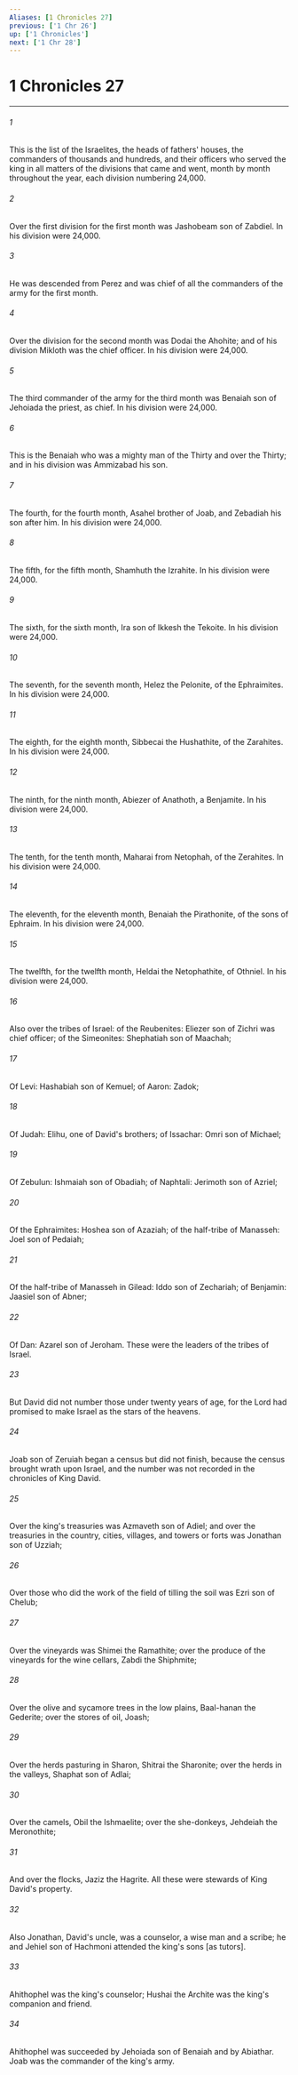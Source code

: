 ```yaml
---
Aliases: [1 Chronicles 27]
previous: ['1 Chr 26']
up: ['1 Chronicles']
next: ['1 Chr 28']
---
```

# 1 Chronicles 27

***














###### 1 






This is the list of the Israelites, the heads of fathers' houses, the commanders of thousands and hundreds, and their officers who served the king in all matters of the divisions that came and went, month by month throughout the year, each division numbering 24,000. 













###### 2 






Over the first division for the first month was Jashobeam son of Zabdiel. In his division were 24,000. 













###### 3 






He was descended from Perez and was chief of all the commanders of the army for the first month. 













###### 4 






Over the division for the second month was Dodai the Ahohite; and of his division Mikloth was the chief officer. In his division were 24,000. 













###### 5 






The third commander of the army for the third month was Benaiah son of Jehoiada the priest, as chief. In his division were 24,000. 













###### 6 






This is the Benaiah who was a mighty man of the Thirty and over the Thirty; and in his division was Ammizabad his son. 













###### 7 






The fourth, for the fourth month, Asahel brother of Joab, and Zebadiah his son after him. In his division were 24,000. 













###### 8 






The fifth, for the fifth month, Shamhuth the Izrahite. In his division were 24,000. 













###### 9 






The sixth, for the sixth month, Ira son of Ikkesh the Tekoite. In his division were 24,000. 













###### 10 






The seventh, for the seventh month, Helez the Pelonite, of the Ephraimites. In his division were 24,000. 













###### 11 






The eighth, for the eighth month, Sibbecai the Hushathite, of the Zarahites. In his division were 24,000. 













###### 12 






The ninth, for the ninth month, Abiezer of Anathoth, a Benjamite. In his division were 24,000. 













###### 13 






The tenth, for the tenth month, Maharai from Netophah, of the Zerahites. In his division were 24,000. 













###### 14 






The eleventh, for the eleventh month, Benaiah the Pirathonite, of the sons of Ephraim. In his division were 24,000. 













###### 15 






The twelfth, for the twelfth month, Heldai the Netophathite, of Othniel. In his division were 24,000. 













###### 16 






Also over the tribes of Israel: of the Reubenites: Eliezer son of Zichri was chief officer; of the Simeonites: Shephatiah son of Maachah; 













###### 17 






Of Levi: Hashabiah son of Kemuel; of Aaron: Zadok; 













###### 18 






Of Judah: Elihu, one of David's brothers; of Issachar: Omri son of Michael; 













###### 19 






Of Zebulun: Ishmaiah son of Obadiah; of Naphtali: Jerimoth son of Azriel; 













###### 20 






Of the Ephraimites: Hoshea son of Azaziah; of the half-tribe of Manasseh: Joel son of Pedaiah; 













###### 21 






Of the half-tribe of Manasseh in Gilead: Iddo son of Zechariah; of Benjamin: Jaasiel son of Abner; 













###### 22 






Of Dan: Azarel son of Jeroham. These were the leaders of the tribes of Israel. 













###### 23 






But David did not number those under twenty years of age, for the Lord had promised to make Israel as the stars of the heavens. 













###### 24 






Joab son of Zeruiah began a census but did not finish, because the census brought wrath upon Israel, and the number was not recorded in the chronicles of King David. 













###### 25 






Over the king's treasuries was Azmaveth son of Adiel; and over the treasuries in the country, cities, villages, and towers or forts was Jonathan son of Uzziah; 













###### 26 






Over those who did the work of the field of tilling the soil was Ezri son of Chelub; 













###### 27 






Over the vineyards was Shimei the Ramathite; over the produce of the vineyards for the wine cellars, Zabdi the Shiphmite; 













###### 28 






Over the olive and sycamore trees in the low plains, Baal-hanan the Gederite; over the stores of oil, Joash; 













###### 29 






Over the herds pasturing in Sharon, Shitrai the Sharonite; over the herds in the valleys, Shaphat son of Adlai; 













###### 30 






Over the camels, Obil the Ishmaelite; over the she-donkeys, Jehdeiah the Meronothite; 













###### 31 






And over the flocks, Jaziz the Hagrite. All these were stewards of King David's property. 













###### 32 






Also Jonathan, David's uncle, was a counselor, a wise man and a scribe; he and Jehiel son of Hachmoni attended the king's sons [as tutors]. 













###### 33 






Ahithophel was the king's counselor; Hushai the Archite was the king's companion and friend. 













###### 34 






Ahithophel was succeeded by Jehoiada son of Benaiah and by Abiathar. Joab was the commander of the king's army.
